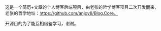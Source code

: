 这是一个简历+文章的个人博客后端项目，由老张的哲学博客项目二次开发而来，老张的哲学地址：https://github.com/anjoy8/Blog.Core。

开源目的为了能互相借鉴学习，谢谢。

